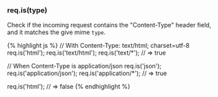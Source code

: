<h3 id='req.is'>req.is(type)</h3>

Check if the incoming request contains the "Content-Type"
header field, and it matches the give mime `type`.

{% highlight js %}
// With Content-Type: text/html; charset=utf-8
req.is('html');
req.is('text/html');
req.is('text/*');
// => true

// When Content-Type is application/json
req.is('json');
req.is('application/json');
req.is('application/*');
// => true

req.is('html');
// => false
{% endhighlight %}
